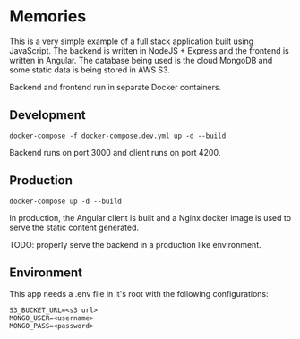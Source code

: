# Memories

This is a very simple example of a full stack application built using JavaScript. 
The backend is written in NodeJS + Express and the frontend is written in Angular. The database being used is the cloud MongoDB and some static data is being stored in AWS S3.

Backend and frontend run in separate Docker containers.

## Development

```
docker-compose -f docker-compose.dev.yml up -d --build
```

Backend runs on port 3000 and client runs on port 4200.


## Production

```
docker-compose up -d --build
```

In production, the Angular client is built and a Nginx docker image is used to serve the static content generated.

TODO: properly serve the backend in a production like environment.


## Environment

This app needs a .env file in it's root with the following configurations:

```
S3_BUCKET_URL=<s3 url>
MONGO_USER=<username>
MONGO_PASS=<password>
```

